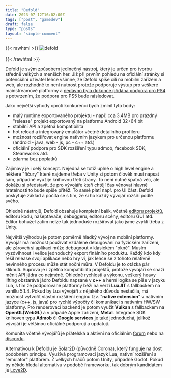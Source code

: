 ```yaml
---
title: "Defold"
date: 2023-07-12T16:02:00Z
tags: ["post", "gamedev"]
draft: false
type: "posts"
layout: "simple-comment"
---
```



{{< rawhtml >}}
    <img src="/logos/defold_logo.png" class="mx-auto d-block" alt="defold"></img>
    <br/>
    <br/>
{{< /rawhtml >}}

Defold je svým způsobem jedinečný nástroj, který je určen pro tvorbu středně velkých a menších her. Již při prvním pohledu na oficiální stránky si potenciální uživatel lehce všimne, že Defold spíše cílí na mobilní zařízení a web, ale rozhodně to není nutnost protože podporuje výstup pro veškeré mainstreamové platformy a [nedávno byla dokonce přidána podpora pro PS4](https://forum.defold.com/t/defold-adds-support-for-sony-playstation-4/73490) s potvrzením, že podpora pro PS5 bude následovat.

Jako největší výhody oproti konkurenci bych zmínil tyto body:
- malý runtime exportovaného projektu - např. cca 3.4MB pro prázdný "release" projekt exportovaný na platformu Android 32+64 bit
- stabilní API a zpětná kompatibilita
- hot reload a integrovaný emulátor včetně detailního profileru
- možnost rozšiřovat engine nativním jazykem pro určenou platformu (android - java, web - js, pc - c++ atd.)
- oficiální podpora pro SDK rozšíření typu admob, facebook SDK, Steamworks atd.
- zdarma bez poplatků

Zajímavý je i celý koncept. Nejedná se totiž uplně o high level engine a některé "fičury" které najdeme třeba v Unity si potom člověk musí napsat sám, případně využije knihovnu třetí strany. To není nutně špatná věc, ale dokážu si představit, že pro vývojáře kteří chtějí čas věnovat hlavně hratelnosti to bude spíše přítěž. To samé platí např. pro UI část. Defold poskytuje základ a počítá se s tím, že si ho každý vývojář rozšíří podle svého.

Ohledně nástrojů, Defold obsahuje kompletní balík, včetně [editoru projektů](https://defold.com/manuals/editor/), editoru kodu, našeptávače, debuggeru, editoru scény, editoru GUI atd. Editor bohužel zatím nelze tak jednoduše rozšiřovat jako jsme zvyklí třeba z Unity.

Největší výhodou je potom poměrně hladký vývoj na mobilní platformy. Vývojář má možnost používat vzdálené debugování na fyzickém zařízení, ale zároveň si aplikaci může debugnout v klasickém "okně". Musím vyzdvihnout i velice jednoduchý export finálního produktu. Každý kdo kdy řešil release svojí aplikace nebo hry ví, jak lehce se z tohoto relativně nevinného procesu může stát noční můra. V Defoldu je to otázka pár kliknutí. Suprová je i zpětná kompatibilita projektů, protože vývojáři se snaží měnit API jádra co nejméně. Ohledně rychlosti a výkonu, veškerý heavy lifting obstarává jádro Defoldu napsané v **c++** a herní logika se píše v jazyku Lua, s tím že podporované platformy běží na verzi **LuaJIT** s fallbackem na vanillu 5.1.4. Pokud by Lua vývojáři z nějakého důvodu nestačila, má možnost vytvořit vlastní rozšíření enginu tzv. "**native extension**" v nativním jazyce (c++, js, java) pro rychlé výpočty či komunikaci s nativním HW/SW platformy. Pro renderovací backend je potom využit **Vulkan** s fallbackem na **OpenGL(WebGL)** a v případě Apple zařízení, **Metal**. Integrace SDK knihoven typu **Admob** či **Google services** je také jednoduchá, jelikož vývojáři je většinou oficiálně podporují a updatují. 

Komunita včetně vývojářů je přátelská a aktivní na oficiálním [forum](https://forum.defold.com/) nebo na [discordu](https://defold.com/discord/).

Alternativou k Defoldu je [Solar2D](https://solar2d.com/) (původně Corona), který funguje na dost podobném principu. Využívá programovací jazyk Lua, nativní rozšíření a "emulátor" platforem. Z velkých hráčů potom Unity, případně Godot. Pokud by někdo hledal alternativu v podobě frameworku, tak dobrým kandidátem je [Love2D](https://love2d.org/).
